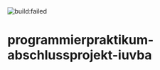<img src="https://travis-ci.org/ProPra16/programmierpraktikum-abschlussprojekt-iuvba.svg" alt="build:failed">

# programmierpraktikum-abschlussprojekt-iuvba


